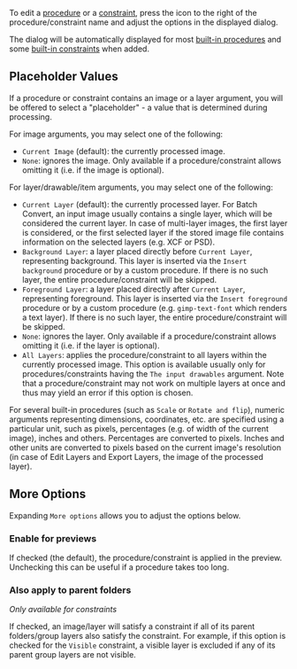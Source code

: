 To edit a [procedure](Procedures.md) or a [constraint](Constraints.md), press the icon to the right of the procedure/constraint name and adjust the options in the displayed dialog.

The dialog will be automatically displayed for most [built-in procedures](Procedures.md#built-in-procedures) and some [built-in constraints](Constraints.md#built-in-constraints) when added.

## Placeholder Values

If a procedure or constraint contains an image or a layer argument, you will be offered to select a "placeholder" - a value that is determined during processing.

For image arguments, you may select one of the following:
* `Current Image` (default): the currently processed image.
* `None`: ignores the image. Only available if a procedure/constraint allows omitting it (i.e. if the image is optional).

For layer/drawable/item arguments, you may select one of the following:
* `Current Layer` (default): the currently processed layer. For Batch Convert, an input image usually contains a single layer, which will be considered the current layer. In case of multi-layer images, the first layer is considered, or the first selected layer if the stored image file contains information on the selected layers (e.g. XCF or PSD).
* `Background Layer`: a layer placed directly before `Current Layer`, representing background. This layer is inserted via the `Insert background` procedure or by a custom procedure. If there is no such layer, the entire procedure/constraint will be skipped.
* `Foreground Layer`: a layer placed directly after `Current Layer`, representing foreground. This layer is inserted via the `Insert foreground` procedure or by a custom procedure (e.g. `gimp-text-font` which renders a text layer). If there is no such layer, the entire procedure/constraint will be skipped.
* `None`: ignores the layer. Only available if a procedure/constraint allows omitting it (i.e. if the layer is optional).
* `All Layers`: applies the procedure/constraint to all layers within the currently processed image. This option is available usually only for procedures/constraints having the `The input drawables` argument. Note that a procedure/constraint may not work on multiple layers at once and thus may yield an error if this option is chosen.

For several built-in procedures (such as `Scale` or `Rotate and flip`), numeric arguments representing dimensions, coordinates, etc. are specified using a particular unit, such as pixels, percentages (e.g. of width of the current image), inches and others. Percentages are converted to pixels. Inches and other units are converted to pixels based on the current image's resolution (in case of Edit Layers and Export Layers, the image of the processed layer).


## More Options

Expanding `More options` allows you to adjust the options below.

### Enable for previews

If checked (the default), the procedure/constraint is applied in the preview.
Unchecking this can be useful if a procedure takes too long.

### Also apply to parent folders

*Only available for constraints*

If checked, an image/layer will satisfy a constraint if all of its parent folders/group layers also satisfy the constraint.
For example, if this option is checked for the `Visible` constraint, a visible layer is excluded if any of its parent group layers are not visible.
